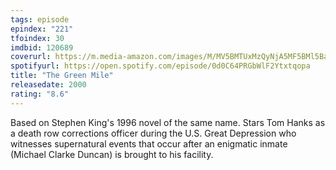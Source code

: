 ```yaml
---
tags: episode
epindex: "221"
tfoindex: 30
imdbid: 120689
coverurl: https://m.media-amazon.com/images/M/MV5BMTUxMzQyNjA5MF5BMl5BanBnXkFtZTYwOTU2NTY3._V1_SY300_CR0,0,202,300_.jpg
spotifyurl: https://open.spotify.com/episode/0d0C64PRGbWlF2Ytxtqopa
title: "The Green Mile"
releasedate: 2000
rating: "8.6"
---
```


Based on Stephen King's 1996 novel of the same name. Stars Tom Hanks as a death row corrections officer during the U.S. Great Depression who witnesses supernatural events that occur after an enigmatic inmate (Michael Clarke Duncan) is brought to his facility.